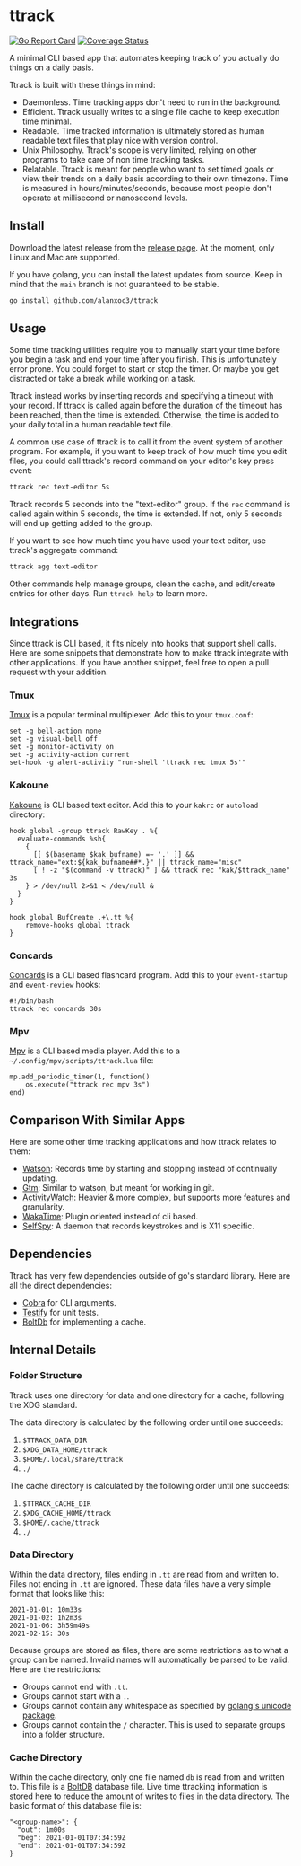 # ttrack

[![Go Report Card](https://goreportcard.com/badge/github.com/alanxoc3/ttrack)](https://goreportcard.com/report/github.com/alanxoc3/ttrack)
[![Coverage Status](https://coveralls.io/repos/github/alanxoc3/ttrack/badge.svg?branch=main)](https://coveralls.io/github/alanxoc3/ttrack?branch=main)

A minimal CLI based app that automates keeping track of you actually do things on a daily basis.

Ttrack is built with these things in mind:
* Daemonless. Time tracking apps don't need to run in the background.
* Efficient. Ttrack usually writes to a single file cache to keep execution time minimal.
* Readable. Time tracked information is ultimately stored as human readable text files that play nice with version control.
* Unix Philosophy. Ttrack's scope is very limited, relying on other programs to take care of non time tracking tasks.
* Relatable. Ttrack is meant for people who want to set timed goals or view their trends on a daily basis according to their own timezone. Time is measured in hours/minutes/seconds, because most people don't operate at millisecond or nanosecond levels.

## Install
Download the latest release from the [release page](https://github.com/alanxoc3/ttrack/releases). At the moment, only Linux and Mac are supported.

If you have golang, you can install the latest updates from source. Keep in mind that the `main` branch is not guaranteed to be stable.
```bash
go install github.com/alanxoc3/ttrack
```

## Usage
Some time tracking utilities require you to manually start your time before you begin a task and end your time after you finish. This is unfortunately error prone. You could forget to start or stop the timer. Or maybe you get distracted or take a break while working on a task.

Ttrack instead works by inserting records and specifying a timeout with your record. If ttrack is called again before the duration of the timeout has been reached, then the time is extended. Otherwise, the time is added to your daily total in a human readable text file.

A common use case of ttrack is to call it from the event system of another program. For example, if you want to keep track of how much time you edit files, you could call ttrack's record command on your editor's key press event:

```bash
ttrack rec text-editor 5s
```

Ttrack records 5 seconds into the "text-editor" group. If the `rec` command is called again within 5 seconds, the time is extended. If not, only 5 seconds will end up getting added to the group.

If you want to see how much time you have used your text editor, use ttrack's aggregate command:

```bash
ttrack agg text-editor
```

Other commands help manage groups, clean the cache, and edit/create entries for other days. Run `ttrack help` to learn more.

## Integrations
Since ttrack is CLI based, it fits nicely into hooks that support shell calls. Here are some snippets that demonstrate how to make ttrack integrate with other applications. If you have another snippet, feel free to open a pull request with your addition.

### Tmux
[Tmux](https://github.com/tmux/tmux) is a popular terminal multiplexer. Add this to your `tmux.conf`:
```
set -g bell-action none
set -g visual-bell off
set -g monitor-activity on
set -g activity-action current
set-hook -g alert-activity "run-shell 'ttrack rec tmux 5s'"
```

### Kakoune
[Kakoune](https://kakoune.org/) is CLI based text editor. Add this to your `kakrc` or `autoload` directory:
```
hook global -group ttrack RawKey . %{
  evaluate-commands %sh{
    {
      [[ $(basename $kak_bufname) =~ '.' ]] && ttrack_name="ext:${kak_bufname##*.}" || ttrack_name="misc"
      [ ! -z "$(command -v ttrack)" ] && ttrack rec "kak/$ttrack_name" 3s
    } > /dev/null 2>&1 < /dev/null &
  }
}

hook global BufCreate .+\.tt %{
    remove-hooks global ttrack
}
```

### Concards
[Concards](https://github.com/alanxoc3/concards) is a CLI based flashcard program. Add this to your `event-startup` and `event-review` hooks:
```
#!/bin/bash
ttrack rec concards 30s
```

### Mpv
[Mpv](https://github.com/mpv-player/mpv) is a CLI based media player. Add this to a `~/.config/mpv/scripts/ttrack.lua` file:
```
mp.add_periodic_timer(1, function()
    os.execute("ttrack rec mpv 3s")
end)
```

## Comparison With Similar Apps
Here are some other time tracking applications and how ttrack relates to them:
* [Watson](https://tailordev.github.io/Watson/): Records time by starting and stopping instead of continually updating.
* [Gtm](https://github.com/laughedelic/gtm): Similar to watson, but meant for working in git.
* [ActivityWatch](https://github.com/ActivityWatch/activitywatch): Heavier & more complex, but supports more features and granularity.
* [WakaTime](https://wakatime.com/): Plugin oriented instead of cli based.
* [SelfSpy](https://github.com/selfspy/selfspy): A daemon that records keystrokes and is X11 specific.

## Dependencies
Ttrack has very few dependencies outside of go's standard library. Here are all the direct dependencies:
* [Cobra](https://github.com/spf13/cobra) for CLI arguments.
* [Testify](https://github.com/stretchr/testify) for unit tests.
* [BoltDb](https://github.com/etcd-io/bbolt) for implementing a cache.

## Internal Details
### Folder Structure
Ttrack uses one directory for data and one directory for a cache, following the XDG standard.

The data directory is calculated by the following order until one succeeds:
1. `$TTRACK_DATA_DIR`
2. `$XDG_DATA_HOME/ttrack`
3. `$HOME/.local/share/ttrack`
4. `./`

The cache directory is calculated by the following order until one succeeds:
1. `$TTRACK_CACHE_DIR`
2. `$XDG_CACHE_HOME/ttrack`
3. `$HOME/.cache/ttrack`
4. `./`

### Data Directory
Within the data directory, files ending in `.tt` are read from and written to. Files not ending in `.tt` are ignored. These data files have a very simple format that looks like this:
```
2021-01-01: 10m33s
2021-01-02: 1h2m3s
2021-01-06: 3h59m49s
2021-02-15: 30s
```

Because groups are stored as files, there are some restrictions as to what a group can be named. Invalid names will automatically be parsed to be valid. Here are the restrictions:
* Groups cannot end with `.tt`.
* Groups cannot start with a `.`.
* Groups cannot contain any whitespace as specified by [golang's unicode package][isspace].
* Groups cannot contain the `/` character. This is used to separate groups into a folder structure.

[isspace]: https://golang.org/pkg/unicode/#IsSpace

### Cache Directory
Within the cache directory, only one file named `db` is read from and written to. This file is a [BoltDB](https://github.com/etcd-io/bbolt) database file. Live time ttracking information is stored here to reduce the amount of writes to files in the data directory. The basic format of this database file is:
```
"<group-name>": {
  "out": 1m00s
  "beg": 2021-01-01T07:34:59Z
  "end": 2021-01-01T07:34:59Z
}
```
